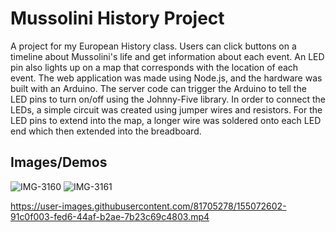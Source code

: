 # Mussolini History Project

A project for my European History class. Users can click buttons on a timeline about Mussolini's life and get information about each event.
An LED pin also lights up on a map that corresponds with the location of each event. The web application was made using Node.js, and the hardware was built with an Arduino.
The server code can trigger the Arduino to tell the LED pins to turn on/off using the Johnny-Five library. In order to connect the LEDs, a simple circuit was created using jumper wires and resistors. For the LED pins to extend into the map, a longer wire was soldered onto each LED end which then extended into the breadboard.

## Images/Demos


![IMG-3160](https://user-images.githubusercontent.com/81705278/155071893-70eb1612-7ca8-4051-8888-0d17d99498c0.jpg)
![IMG-3161](https://user-images.githubusercontent.com/81705278/155071898-99102579-93c2-44aa-819c-3a72c71a3660.jpg)



https://user-images.githubusercontent.com/81705278/155072602-91c0f003-fed6-44af-b2ae-7b23c69c4803.mp4

